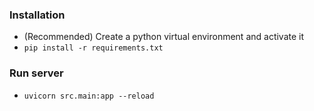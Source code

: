 
### Installation

- (Recommended) Create a python virtual environment and activate it
- `pip install -r requirements.txt`

### Run server

- `uvicorn src.main:app --reload`